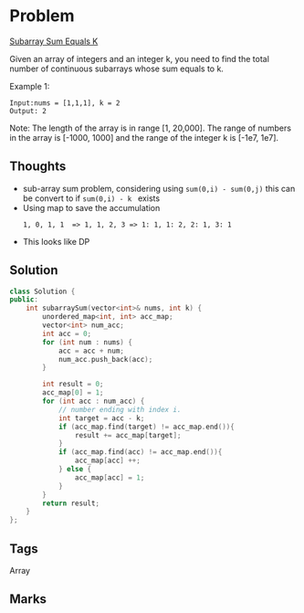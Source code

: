 # Problem
[Subarray Sum Equals K](https://leetcode.com/problems/subarray-sum-equals-k)

Given an array of integers and an integer k, you need to find the total number of continuous subarrays whose sum equals to k.

Example 1:
```
Input:nums = [1,1,1], k = 2
Output: 2
```
Note:
    The length of the array is in range [1, 20,000].
    The range of numbers in the array is [-1000, 1000] and the range of the integer k is [-1e7, 1e7].


## Thoughts
- sub-array sum problem, considering using `sum(0,i) - sum(0,j)`
    this can be convert to if `sum(0,i) - k ` exists 
- Using map to save the accumulation 
    ```
    1, 0, 1, 1  => 1, 1, 2, 3 => 1: 1, 1: 2, 2: 1, 3: 1
    ```
- This looks like DP 

## Solution
```cpp
class Solution {
public:    
    int subarraySum(vector<int>& nums, int k) {
        unordered_map<int, int> acc_map;
        vector<int> num_acc;
        int acc = 0;
        for (int num : nums) {
            acc = acc + num;
            num_acc.push_back(acc);
        }

        int result = 0;
        acc_map[0] = 1;
        for (int acc : num_acc) {
            // number ending with index i. 
            int target = acc - k;
            if (acc_map.find(target) != acc_map.end()){
                result += acc_map[target];
            }            
            if (acc_map.find(acc) != acc_map.end()){
                acc_map[acc] ++;
            } else {
                acc_map[acc] = 1;
            }            
        }
        return result; 
    }
};
```

## Tags
Array
## Marks
[comment]: <timestamp:2019-05-26>
